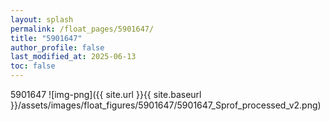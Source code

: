 ```yaml
---
layout: splash
permalink: /float_pages/5901647/
title: "5901647"
author_profile: false
last_modified_at: 2025-06-13
toc: false
---
```

 
5901647
![img-png]({{ site.url }}{{ site.baseurl }}/assets/images/float_figures/5901647/5901647_Sprof_processed_v2.png)